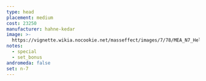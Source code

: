 ```yaml
---
type: head
placement: medium
cost: 23250
manufacturer: hahne-kedar
image: >-
  https://vignette.wikia.nocookie.net/masseffect/images/7/78/MEA_N7_Helmet.png/revision/latest/scale-to-width-down/700?cb=20180507215345
notes:
  - special
  - set_bonus
andromeda: false
set: n-7
---
```

